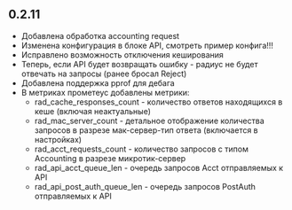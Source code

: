 ## 0.2.11
- Добавлена обработка accounting request 
- Изменена конфигурация в блоке API, смотреть пример конфига!!!
- Исправлено возможность отключения кеширования
- Теперь, если API будет возвращать ошибку - радиус не будет отвечать на запросы (ранее бросал Reject)
- Добавлена поддержка pprof для дебага
- В метриках прометеус добавлены метрики:
  - rad_cache_responses_count - количество ответов находящихся в кеше (включая неактуальные)   
  - rad_mac_server_count - детальное отображение количества запросов в разрезе мак-сервер-тип ответа (включается в настройках)
  - rad_acct_requests_count - количество запросов с типом Accounting в разрезе микротик-сервер
  - rad_api_acct_queue_len - очередь запросов Acct отправляемых к API
  - rad_api_post_auth_queue_len - очередь запросов PostAuth отправляемых к API  